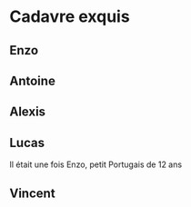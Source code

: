 # Cadavre exquis

## Enzo

## Antoine

## Alexis

## Lucas

Il était une fois Enzo, petit Portugais de 12 ans

## Vincent
